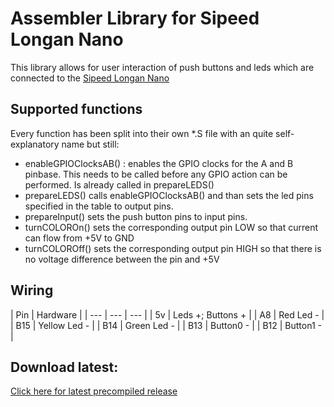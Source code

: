 # Assembler Library for Sipeed Longan Nano

This library allows for user interaction of push buttons and leds which are connected to the [Sipeed Longan Nano](https://longan.sipeed.com/en/)

## Supported functions
Every function has been split into their own *.S file with an quite self-explanatory name but still:
* enableGPIOClocksAB() : enables the GPIO clocks for the A and B pinbase. This needs to be called before any GPIO action can be performed. Is already called in prepareLEDS()
* prepareLEDS() calls enableGPIOClocksAB() and than sets the led pins specified in the table to output pins.
* prepareInput() sets the push button pins to input pins.
* turnCOLOROn() sets the corresponding output pin LOW so that current can flow from +5V to GND
* turnCOLOROff() sets the corresponding output pin HIGH so that there is no voltage difference between the pin and +5V


## Wiring
| Pin | Hardware |
| --- | --- | --- |
| 5v | Leds +; Buttons + |
| A8 | Red Led - |
| B15 | Yellow Led - |
| B14 | Green Led - |
| B13 | Button0 - |
| B12 | Button1 - |

## Download latest:
[Click here for latest precompiled release](https://github.com/ChococookieOS/Sipeed-Longan-Nano-Traffic-Light-Library/releases)